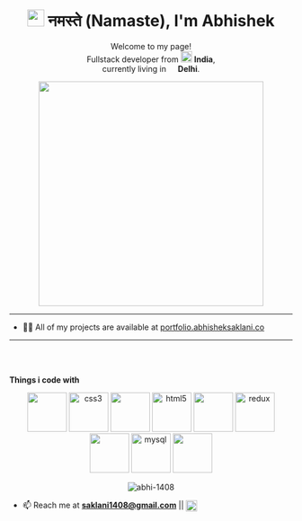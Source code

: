 <h1 align="center"><img src="https://emojis.slackmojis.com/emojis/images/1577305505/7373/hand_wave.gif?1577305505" width="30"/> नमस्ते (Namaste), I'm Abhishek</h1>  

<p align="center">Welcome to my page! </br> Fullstack developer from <img src="https://image.flaticon.com/icons/svg/3014/3014003.svg" width="20"/> <b>India</b>, <br/>currently living in <img src="https://image.flaticon.com/icons/svg/2322/2322510.svg" width="13"/> <b>Delhi</b>. </p>



 

  

<p align="center">
<img width = "400px" src= "https://images.squarespace-cdn.com/content/v1/5769fc401b631bab1addb2ab/1541580611624-TE64QGKRJG8SWAIUS7NS/ke17ZwdGBToddI8pDm48kPoswlzjSVMM-SxOp7CV59BZw-zPPgdn4jUwVcJE1ZvWQUxwkmyExglNqGp0IvTJZamWLI2zvYWH8K3-s_4yszcp2ryTI0HqTOaaUohrI8PI6FXy8c9PWtBlqAVlUS5izpdcIXDZqDYvprRqZ29Pw0o/coding-freak.gif"/>
</p>

----

- 👨‍💻 All of my projects are available at [portfolio.abhisheksaklani.co](https://portfolio.abhisheksaklani.co/#)  

----


<br></br>


  <p><b>Things i code with</b></p>


<p align="center" >
<img src="https://media3.giphy.com/media/ln7z2eWriiQAllfVcn/200w.webp" width="70">
<img src="https://devicons.github.io/devicon/devicon.git/icons/css3/css3-original-wordmark.svg" alt="css3" width="70" height="70"/> 
<img src="https://i.giphy.com/media/LMt9638dO8dftAjtco/200.webp" width="70">
<img src="https://devicons.github.io/devicon/devicon.git/icons/html5/html5-original-wordmark.svg" alt="html5" width="70" height="70"/>
<img src="https://i.giphy.com/media/eNAsjO55tPbgaor7ma/200w.webp" width="70">
<img src="https://devicons.github.io/devicon/devicon.git/icons/redux/redux-original.svg" alt="redux" width="70" height="70"/>
<img src="https://i.giphy.com/media/KzJkzjggfGN5Py6nkT/200.webp" width="70">
<img src="https://devicons.github.io/devicon/devicon.git/icons/mysql/mysql-original-wordmark.svg" alt="mysql" width="70" height="70"/>
<img src="https://i.giphy.com/media/IdyAQJVN2kVPNUrojM/200.webp" width="70">
   </p> 
  

<p align="center">  
<img align="center" src="https://github-readme-stats.vercel.app/api?username=abhi-1408&show_icons=true" alt="abhi-1408" />  
  
</p>






- 📫 Reach me at **saklani1408@gmail.com**  ||  <a href="https://linkedin.com/in/saklani" target="blank"><img align="center" src="https://cdn.jsdelivr.net/npm/simple-icons@3.0.1/icons/linkedin.svg" alt="saklani" height="20" width="20" /></a> 



